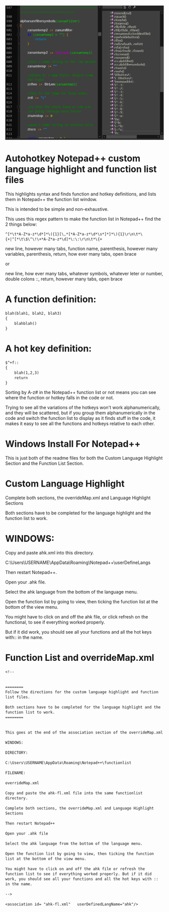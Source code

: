 ![example 1](https://github.com/Vabbajack-Sandvich/AutoHotKey-Simple-Function-List-Language-Highlight/blob/main/ahk-notepadplusplus-functionlist-3.png?raw=true)




# Autohotkey Notepad++ custom language highlight and function list files


This highlights syntax and finds function and hotkey definitions, and lists them in Notepad++ the function list window. 

This is intended to be simple and non-exhaustive.

This uses this regex pattern to make the function list in Notepad++ find the 2 things below:


```
^[*\t*A-Z*a-z*\d*]*\({1}[\,*[*A-Z*a-z*\d*\s*]*]*\){1}\r\n\t*\{+|^[*\t\$\^\!\+*A-Z*a-z*\d]*\:\:\r\n\t*\{+
```


new line, however many tabs, function name, parenthesis, however many variables, parenthesis, return, how ever many tabs, open brace

or

new line, how ever many tabs, whatever symbols, whatever leter or number, double colons ::, return, however many tabs, open brace



# A function definition:

```
blah(blah1, blah2, blah3)
{
	blahblah()
}
```


# A hot key definition:


```
$^+f::
{
	blah(1,2,3)
	return
}
```


Sorting by A-z#  in the Notepad++ function list or not means you can see where the function or hotkey falls in the code or not.

Trying to see all the variations of the hotkeys won't work alphanumerically, and they will be scattered, but if you group them alphanumerically in the code and switch the function list to display as it finds stuff in the code, it makes it easy to see all the functions and hotkeys relative to each other.

# Windows Install For Notepad++

This is just both of the readme files for both the Custom Language Highlight Section and the Function List Section.


# Custom Language Highlight


Complete both sections, the overrideMap.xml and Language Highlight Sections

Both sections have to be completed for the language highlight and the function list to work.


# WINDOWS:


Copy and paste ahk.xml into this directory.

C:\Users\USERNAME\AppData\Roaming\Notepad++\userDefineLangs

Then restart Notepad++.

Open your .ahk file.

Select the ahk language from the bottom of the language menu.

Open the function list by going to view, then ticking the function list at the bottom of the view menu.

You might have to click on and off the ahk file, or click refresh on the functional, to see if everything worked properly.

But if it did work, you should see all your functions and all the hot keys with:: in the name.



# Function List and overrideMap.xml

```
<!--


========
Follow the directions for the custom language highlight and function list files.

Both sections have to be completed for the language highlight and the function list to work.
========


This goes at the end of the association section of the overrideMap.xml 

WINDOWS:

DIRECTORY:

C:\Users\USERNAME\AppData\Roaming\Notepad++\functionlist

FILENAME:

overrideMap.xml

Copy and paste the ahk-fl.xml file into the same functionlist directory.

Complete both sections, the overrideMap.xml and Language Highlight Sections

Then restart Notepad++

Open your .ahk file

Select the ahk language from the bottom of the language menu.

Open the function list by going to view, then ticking the function list at the bottom of the view menu.

You might have to click on and off the ahk file or refresh the function list to see if everything worked properly. But if it did work, you should see all your functions and all the hot keys with :: in the name.

-->

<association id= "ahk-fl.xml"	userDefinedLangName="ahk"/>

```
